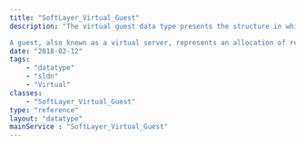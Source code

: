 ```yaml
---
title: "SoftLayer_Virtual_Guest"
description: "The virtual guest data type presents the structure in which all virtual guests will be presented. Internally, the structure supports various virtualization platforms with no change to external interaction. 

A guest, also known as a virtual server, represents an allocation of resources on a virtual host. "
date: "2018-02-12"
tags:
    - "datatype"
    - "sldn"
    - "Virtual"
classes:
    - "SoftLayer_Virtual_Guest"
type: "reference"
layout: "datatype"
mainService : "SoftLayer_Virtual_Guest"
---
```

